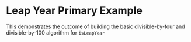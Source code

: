 # Leap Year Primary Example

This demonstrates the outcome of building the basic divisible-by-four and divisible-by-100 algorithm for `isLeapYear`
